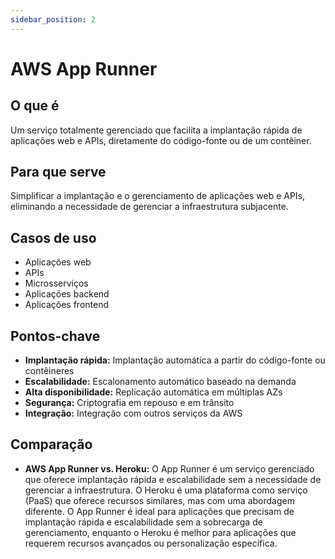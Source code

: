 ```yaml
---
sidebar_position: 2
---
```


# AWS App Runner

## O que é
Um serviço totalmente gerenciado que facilita a implantação rápida de aplicações web e APIs, diretamente do código-fonte ou de um contêiner.

## Para que serve
Simplificar a implantação e o gerenciamento de aplicações web e APIs, eliminando a necessidade de gerenciar a infraestrutura subjacente.

## Casos de uso
- Aplicações web
- APIs
- Microsserviços
- Aplicações backend
- Aplicações frontend

## Pontos-chave
- **Implantação rápida:** Implantação automática a partir do código-fonte ou contêineres
- **Escalabilidade:** Escalonamento automático baseado na demanda
- **Alta disponibilidade:** Replicação automática em múltiplas AZs
- **Segurança:** Criptografia em repouso e em trânsito
- **Integração:** Integração com outros serviços da AWS

## Comparação
- **AWS App Runner vs. Heroku:** O App Runner é um serviço gerenciado que oferece implantação rápida e escalabilidade sem a necessidade de gerenciar a infraestrutura. O Heroku é uma plataforma como serviço (PaaS) que oferece recursos similares, mas com uma abordagem diferente. O App Runner é ideal para aplicações que precisam de implantação rápida e escalabilidade sem a sobrecarga de gerenciamento, enquanto o Heroku é melhor para aplicações que requerem recursos avançados ou personalização específica. 